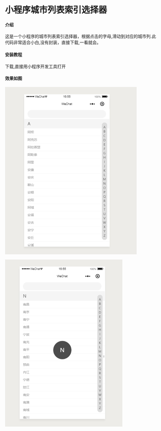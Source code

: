 # 小程序城市列表索引选择器

#### 介绍
这是一个小程序的城市列表索引选择器，根据点击的字母,滑动到对应的城市列.此代码非常适合小白,没有封装，直接下载,一看就会。


#### 安装教程

下载,直接用小程序开发工具打开

#### 效果如图



<img src='images/1.png' title='images' style='max-width:600px'></img>

<img src='images/2.png' title='images' style='max-width:600px'></img>